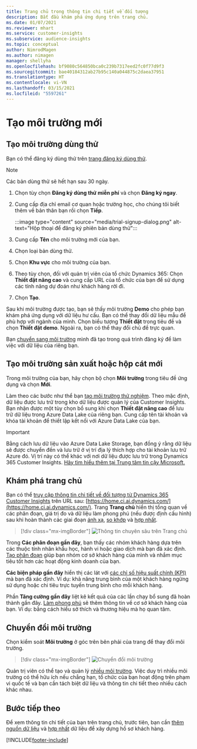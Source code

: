 ```yaml
---
title: Trang chủ trong thông tin chi tiết về đối tượng
description: Bắt đầu khám phá ứng dụng trên trang chủ.
ms.date: 01/07/2021
ms.reviewer: mhart
ms.service: customer-insights
ms.subservice: audience-insights
ms.topic: conceptual
author: NimrodMagen
ms.author: nimagen
manager: shellyha
ms.openlocfilehash: bf9080c564850bca0c239b7317eed2fc0f77d9f3
ms.sourcegitcommit: bae40184312ab27b95c140a044875c2daea37951
ms.translationtype: HT
ms.contentlocale: vi-VN
ms.lasthandoff: 03/15/2021
ms.locfileid: "5597261"
---
```

# <a name="create-a-new-environment"></a>Tạo môi trường mới

## <a name="create-a-trial-environment"></a>Tạo môi trường dùng thử

Bạn có thể đăng ký dùng thử trên [trang đăng ký dùng thử](https://dynamics.microsoft.com/get-started/free-trial/?appname=customerinsights). 

> [!NOTE]
> Các bản dùng thử sẽ hết hạn sau 30 ngày.

1. Chọn tùy chọn **Đăng ký dùng thử miễn phí** và chọn **Đăng ký ngay**.

1. Cung cấp địa chỉ email cơ quan hoặc trường học, cho chúng tôi biết thêm về bản thân bạn rồi chọn **Tiếp**.

   :::image type="content" source="media/trial-signup-dialog.png" alt-text="Hộp thoại để đăng ký phiên bản dùng thử":::

1. Cung cấp **Tên** cho môi trường mới của bạn. 

1. Chọn loại bản dùng thử.

1. Chọn **Khu vực** cho môi trường của bạn.

1. Theo tùy chọn, đối với quản trị viên của tổ chức Dynamics 365: Chọn **Thiết đặt nâng cao** và cung cấp URL của tổ chức của bạn để sử dụng các tính năng dự đoán như khách hàng rời đi.

1. Chọn **Tạo**. 

Sau khi môi trường được tạo, bạn sẽ thấy môi trường **Demo** cho phép bạn khám phá ứng dụng với dữ liệu hư cấu. Bạn có thể thay đổi dữ liệu mẫu để phù hợp với ngành của mình. Chọn biểu tượng **Thiết đặt** trong tiêu đề và chọn **Thiết đặt demo**. Ngoài ra, bạn có thể thay đổi chủ đề trực quan. 

Bạn [chuyển sang môi trường](#switch-environments) mình đã tạo trong quá trình đăng ký để làm việc với dữ liệu của riêng bạn.

## <a name="create-a-new-production-or-sandbox-environment"></a>Tạo môi trường sản xuất hoặc hộp cát mới

Trong môi trường của bạn, hãy chọn bộ chọn **Môi trường** trong tiêu đề ứng dụng và chọn **Mới**.

Làm theo các bước như thể bạn [tạo môi trường thử nghiệm](#create-a-trial-environment). Theo mặc định, dữ liệu được lưu trữ trong kho dữ liệu được quản lý của Customer Insights. Bạn nhận được một tùy chọn bổ sung khi chọn **Thiết đặt nâng cao** để lưu trữ dữ liệu trong Azure Data Lake của riêng bạn. Cung cấp tên tài khoản và khóa tài khoản để thiết lập kết nối với Azure Data Lake của bạn. 

> [!IMPORTANT]
> Bằng cách lưu dữ liệu vào Azure Data Lake Storage, bạn đồng ý rằng dữ liệu sẽ được chuyển đến và lưu trữ ở vị trí địa lý thích hợp cho tài khoản lưu trữ Azure đó. Vị trí này có thể khác với nơi dữ liệu được lưu trữ trong Dynamics 365 Customer Insights. [Hãy tìm hiểu thêm tại Trung tâm tin cậy Microsoft.](https://www.microsoft.com/trust-center)

## <a name="explore-the-home-page"></a>Khám phá trang chủ

Bạn có thể [truy cập thông tin chi tiết về đối tượng từ Dynamics 365 Customer Insights](https://home.ci.ai.dynamics.com/) trên URL sau: [https://home.ci.ai.dynamics.com/](https://home.ci.ai.dynamics.com/).
Trang **Trang chủ** hiển thị tổng quan về các phân đoạn, giá trị đo và dữ liệu làm phong phú (nếu được định cấu hình) sau khi hoàn thành các giai đoạn [ánh xạ](map-entities.md), [so khớp](match-entities.md) và [hợp nhất](merge-entities.md).

> [!div class="mx-imgBorder"] 
> ![Thông tin chuyên sâu trên Trang chủ](media/home-page-insights.png "Thông tin chuyên sâu trên Trang chủ")

Trong **Các phân đoạn gần đây**, bạn thấy các nhóm khách hàng dựa trên các thuộc tính nhân khẩu học, hành vi hoặc giao dịch mà bạn đã xác định. [Tạo phân đoạn](segments.md) giúp bạn nhóm cơ sở khách hàng của mình và nhắm mục tiêu tốt hơn các hoạt động kinh doanh của bạn.

**Các biện pháp gần đây** hiển thị các lát với [các chỉ số hiệu suất chính (KPI)](measures.md) mà bạn đã xác định. Ví dụ: khả năng trung bình của một khách hàng ngừng sử dụng hoặc chi tiêu trực tuyến trung bình cho mỗi khách hàng.

Phần **Tăng cường gần đây** liệt kê kết quả của các lần chạy bổ sung đã hoàn thành gần đây. [Làm phong phú](enrichment-hub.md) sẽ thêm thông tin về cơ sở khách hàng của bạn. Ví dụ: bằng cách hiểu sở thích và thương hiệu mà họ quan tâm.

## <a name="switch-environments"></a>Chuyển đổi môi trường

Chọn kiểm soát **Môi trường** ở góc trên bên phải của trang để thay đổi môi trường.

> [!div class="mx-imgBorder"] 
> ![Chuyển đổi môi trường](media/home-page-environment-switcher.png "Chuyển đổi môi trường")

Quản trị viên có thể tạo và quản lý [nhiều môi trường](manage-environments.md). Việc duy trì nhiều môi trường có thể hữu ích nếu chẳng hạn, tổ chức của bạn hoạt động trên phạm vi quốc tế và bạn cần tách biệt dữ liệu và thông tin chi tiết theo nhiều cách khác nhau.

## <a name="next-step"></a>Bước tiếp theo

Để xem thông tin chi tiết của bạn trên trang chủ, trước tiên, bạn cần [thêm nguồn dữ liệu](data-sources.md) và [hợp nhất](data-unification.md) dữ liệu để xây dựng hồ sơ khách hàng.


[!INCLUDE[footer-include](../includes/footer-banner.md)]